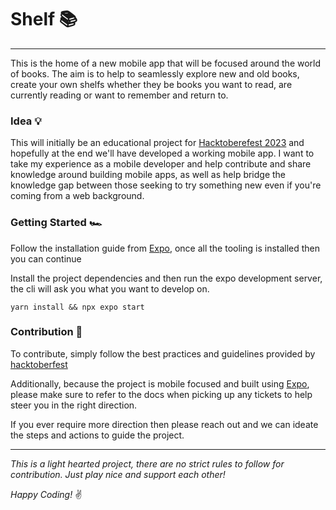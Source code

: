 # Shelf 📚
---
This is the home of a new mobile app that will be focused around the world of books. The aim is to help to seamlessly explore new and old books, create your own shelfs whether they be books you want to read, are currently reading or want to remember and return to.

### Idea 💡

This will initially be an educational project for [Hacktoberefest 2023](https://hacktoberfest.com/) and hopefully at the end we'll have developed a working mobile app. I want to take my experience as a mobile developer and help contribute and share knowledge around building mobile apps, as well as help bridge the knowledge gap between those seeking to try something new even if you're coming from a web background.

### Getting Started 🏎️

Follow the installation guide from [Expo](https://docs.expo.dev/get-started/installation/), once all the tooling is installed then you can continue

Install the project dependencies and then run the expo development server, the cli will ask you what you want to develop on.

`yarn install && npx expo start`

### Contribution 🙏

To contribute, simply follow the best practices and guidelines provided by [hacktoberfest](https://hacktoberfest.com/participation/#beginner-resources)

Additionally, because the project is mobile focused and built using [Expo](https://expo.dev/), please make sure to refer to the docs when picking up any tickets to help steer you in the right direction.

If you ever require more direction then please reach out and we can ideate the steps and actions to guide the project.

---

_This is a light hearted project, there are no strict rules to follow for contribution. Just play nice and support each other!_

_Happy Coding!_ ✌️
